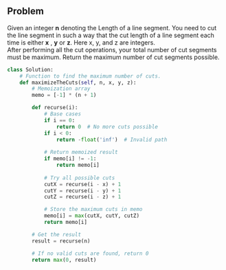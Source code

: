 ## Problem
Given an integer **n** denoting the Length of a line segment. You need to cut the line segment in such a way that the cut length of a line segment each time is either **x** , **y** or **z**. Here x, y, and z are integers.  
After performing all the cut operations, your total number of cut segments must be maximum. Return the maximum number of cut segments possible.

```python
class Solution:
    # Function to find the maximum number of cuts.
    def maximizeTheCuts(self, n, x, y, z):
        # Memoization array
        memo = [-1] * (n + 1)

        def recurse(i):
            # Base cases
            if i == 0:
                return 0  # No more cuts possible
            if i < 0:
                return -float('inf')  # Invalid path
            
            # Return memoized result
            if memo[i] != -1:
                return memo[i]
            
            # Try all possible cuts
            cutX = recurse(i - x) + 1
            cutY = recurse(i - y) + 1
            cutZ = recurse(i - z) + 1

            # Store the maximum cuts in memo
            memo[i] = max(cutX, cutY, cutZ)
            return memo[i]

        # Get the result
        result = recurse(n)

        # If no valid cuts are found, return 0
        return max(0, result)

```

